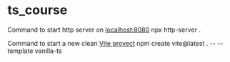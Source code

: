 # ts_course

Command to start http server on [localhost:8080](http://localhost:8080/)
npx http-server .

Command to start a new clean [Vite proyect](https://vite.dev/)
npm create vite@latest . -- --template vanilla-ts
